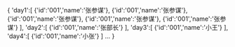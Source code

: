 {
    'day1':[
        {'id':'001','name':'张参谋'},
        {'id':'001','name':'张参谋'},
        {'id':'001','name':'张参谋'},
        {'id':'001','name':'张参谋'},
        {'id':'001','name':'张参谋'}
    ],
    'day2':[
        {'id':'001','name':'张部长'}
    ],
    'day3':[
        {'id':'001','name':'小王'}
    ],
    'day4':[
        {'id':'001','name':'小张'}
    ]
    ...
}